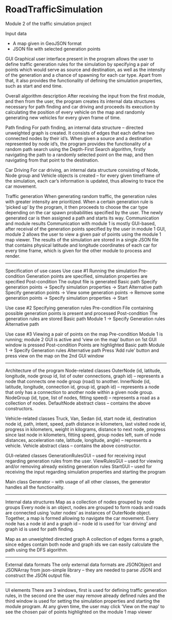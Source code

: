 # RoadTrafficSimulation
Module 2 of the traffic simulation project

Input data
-	A map given in GeoJSON format
-	JSON file with selected generation points

GUI
Graphical user interface present in the program allows the user to define traffic generation rules for the simulation by specifying a pair of points which would serve as 
source and destination, as well as the intensity of the generation and a chance of spawning for each car type. Apart from that, it also provides the functionality of 
defining the simulation properties, such as start and end time.

Overall algorithm description
After receiving the input from the first module, and then from the user, the program creates its internal data structures necessary for path finding and car driving and 
proceeds its execution by calculating the position of every vehicle on the map and randomly generating new vehicles for every given frame of time.

Path finding
For path finding, an internal data structure – directed unweighted graph is created. It consists of edges that each define two connected nodes by their id’s. 
When given a source and a destination represented by node id’s, the program provides the functionality of a random path search using the Depth-First Search algorithm, 
firstly navigating the path to a randomly selected point on the map, and then navigating from that point to the destination.

Car Driving
For car driving, an internal data structure consisting of Node, Node group and Vehicle objects is created – for every given timeframe of the simulation, 
each car’s information is updated, thus allowing to trace the car movement.

Traffic generation
When generating random traffic, the generation rules with greater intensity are prioritized. When a certain generation rule is ‘picked up’ by the program, 
it then proceeds to choose the car type depending on the car spawn probabilities specified by the user. The newly generated car is then assigned a path and starts its way.
Communication and module results
Communication with module 1 is mostly GUI-based, after receival of the generation points specified by the user in module 1 GUI, module 2 allows the user to 
view a given pair of points using the module 1 map viewer. The results of the simulation are stored in a single JSON file that contains physical latitude and 
longitude coordinates of each car for every time frame, which is given for the other module to process and render.

-----------

Specification of use cases
Use case #1	Running the simulation
Pre-condition	Generation points are specified, simulation properties are specified
Post-condition	The output file is generated
Basic path	Specify generation points -> Specify simulation properties -> Start
Alternative path	Specify generation points -> View some generation points -> Remove some generation points -> Specify simulation properties -> Start
  
Use case #2	Specifying generation rules
Pre-condition	File containing possible generation points is present and processed
Post-condition	The generation rules are stored
Basic path	Module 1 -> Specify Generation rules
Alternative path	

Use case #3	Viewing a pair of points on the map
Pre-condition	Module 1 is running; module 2 GUI is active and ‘view on the map’ button on 1st GUI window is pressed
Post-condition	Points are highlighted 
Basic path	Module 1 -> Specify Generation rules
Alternative path	Press ‘Add rule’ button and press view on the map on the 2nd GUI window

-----------

Architecture of the program
Node-related classes
OuterNode (id, latitude, longitude, node group id, list of outer connections, graph id) – represents a node that connects one node group (road) to another.
InnerNode (id, latitude, longitude, connection id, group id, graph id) – represents a node that only has a connection to another node within a given node group.
NodeGroup (id, type, list of nodes, fitting speed) – represents a road as a collection of nodes.
DefaultNode abstract class – contains the above constructors.

Vehicle-related classes
Truck, Van, Sedan (id, start node id, destination node id, path, intent, speed, path distance in kilometers, last visited node id, progress in kilometers, 
weight in kilograms, distance to next node, progress since last node in kilometers, fitting speed, group nodes left, sum of node distances, acceleration rate, 
latitude, longitude, angle) – represents a vehicle.
Vehicle abstract class – contains the above constructor.

GUI-related classes
GenerationRulesGUI – used for receiving input regarding generation rules from the user.
ViewRulesGUI – used for viewing and/or removing already existing generation rules
StartGUI – used for receiving the input regarding simulation properties and starting the program

Main class
Generator – with usage of all other classes, the generator handles all the functionality.

-----------

Internal data structures
Map as a collection of nodes grouped by node groups
Every node is an object, nodes are grouped to form roads and roads are connected using ‘outer nodes’ as instances of OuterNode object. 
Together, a map is formed allowing to navigate the car movement. Every node has a node id and a graph id – node id is used for ‘car driving’ 
and graph id is used for path finding.

Map as an unweighted directed graph
A collection of edges forms a graph, since edges contain both node and graph ids we can easily calculate the path using the DFS algorithm.

-----------

External data formats
The only external data formats are JSONObject and JSONArray from json-simple library – they are needed to parse JSON and construct the JSON output file.

-----------

UI elements
There are 3 windows, first is used for defining traffic generation rules, in the second one the user may remove already defined rules and the third window is used for 
setting the simulation properties and starting the module program. At any given time, the user may click ‘View on the map’ to see the chosen pair of points 
highlighted on the module 1 map viewer

